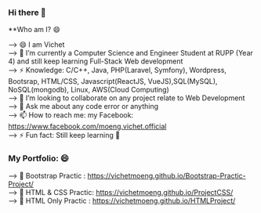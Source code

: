 ### Hi there 👋

<!--
**vichetmoeng/vichetmoeng** is a ✨ _special_ ✨ repository because its `README.md` (this file) appears on your GitHub profile.

Here are some ideas to get you started:

- 🔭 I’m currently working on ... 
- 🌱 I’m currently learning Full-Stack Web development
- 👯 I’m looking to collaborate on any project relate to Web Development
- 🤔 I’m looking for help with ...
- 💬 Ask me about any code error or anything if can I will try to answer
- 📫 How to reach me: my Facebook: https://www.facebook.com/moeng.vichet.official
- 😄 Pronouns: ...
- ⚡ Fun fact: I still learning 😄
--> **Who am I? 😄
--> 😄 I am Vichet <br>
--> 🌱 I’m currently a Computer Science and Engineer Student at RUPP (Year 4) and still keep learning Full-Stack Web development<br>
--> ⚡  Knowledge: C/C++, Java, PHP(Laravel, Symfony), Wordpress, Bootsrap, HTML/CSS, Javascript(ReactJS, VueJS),SQL(MySQL), NoSQL(mongodb), Linux, AWS(Cloud Computing) <br>
--> 👯 I’m looking to collaborate on any project relate to Web Development<br>
--> 💬 Ask me about any code error or anything <br>
--> 📫 How to reach me: my Facebook: https://www.facebook.com/moeng.vichet.official<br>
--> ⚡  Fun fact: Still keep learning 👋<br>

### My Portfolio: 😄 <br>
--> 🔭 Bootstrap Practic : https://vichetmoeng.github.io/Bootstrap-Practic-Project/ <br>
--> 🔭 HTML & CSS Practic: https://vichetmoeng.github.io/ProjectCSS/ <br> 
--> 🔭 HTML Only Practic : https://vichetmoeng.github.io/HTMLProject/ <br>
